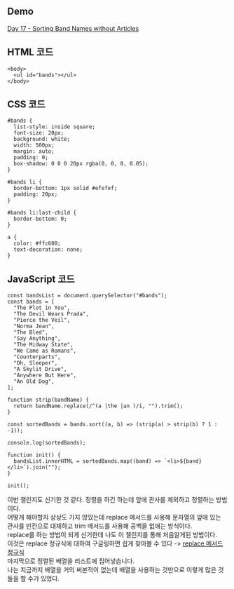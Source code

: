 ## Demo

<a href="https://shigatsuel.github.io/javascript30-challenge/Day-17(Sorting-Band-Names-without-Articles)/index.html" target="_blank">Day 17 - Sorting Band Names without Articles</a>

## HTML 코드

```
<body>
  <ul id="bands"></ul>
</body>
```

## CSS 코드

```
#bands {
  list-style: inside square;
  font-size: 20px;
  background: white;
  width: 500px;
  margin: auto;
  padding: 0;
  box-shadow: 0 0 0 20px rgba(0, 0, 0, 0.05);
}

#bands li {
  border-bottom: 1px solid #efefef;
  padding: 20px;
}

#bands li:last-child {
  border-bottom: 0;
}

a {
  color: #ffc600;
  text-decoration: none;
}
```

## JavaScript 코드

```
const bandsList = document.querySelector("#bands");
const bands = [
  "The Plot in You",
  "The Devil Wears Prada",
  "Pierce the Veil",
  "Norma Jean",
  "The Bled",
  "Say Anything",
  "The Midway State",
  "We Came as Romans",
  "Counterparts",
  "Oh, Sleeper",
  "A Skylit Drive",
  "Anywhere But Here",
  "An Old Dog",
];

function strip(bandName) {
  return bandName.replace(/^(a |the |an )/i, "").trim();
}

const sortedBands = bands.sort((a, b) => (strip(a) > strip(b) ? 1 : -1));

console.log(sortedBands);

function init() {
  bandsList.innerHTML = sortedBands.map((band) => `<li>${band}</li>`).join("");
}

init();
```

이번 챌린지도 신기한 것 같다. 정렬을 하긴 하는데 앞에 관사를 제외하고 정렬하는 방법이다.<br>
어떻게 해야할지 상상도 가지 않았는데 replace 메서드를 사용해 문자열의 앞에 있는 관사를 빈칸으로 대체하고 trim 메서드를 사용해 공백을 없애는 방식이다.<br>
replace를 하는 방법이 되게 신기한데 나도 이 챌린지를 통해 처음알게된 방법이다.<br>
이것은 replace 정규식에 대하여 구글링하면 쉽게 찾아볼 수 있다 -> [replace 메서드 정규식](https://ninearies.tistory.com/177)<br>
마지막으로 정렬된 배열을 리스트에 집어넣습니다.<br>
나는 지금까지 배열을 거의 써본적이 없는데 배열을 사용하는 것만으로 이렇게 많은 것들을 할 수가 있었다.<br>
